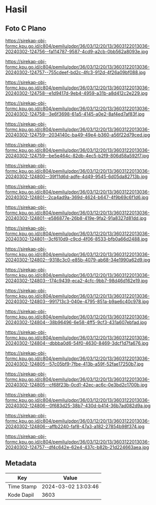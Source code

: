 # Hasil

## Foto C Plano

https://sirekap-obj-formc.kpu.go.id/c804/pemilu/pdpr/36/03/12/20/13/3603122013036-20240302-124756--fa114787-9587-4cd9-a2cb-0bb562a8093e.jpg

https://sirekap-obj-formc.kpu.go.id/c804/pemilu/pdpr/36/03/12/20/13/3603122013036-20240302-124757--755cdeef-bd2c-4fc3-912d-4f26a09bf088.jpg

https://sirekap-obj-formc.kpu.go.id/c804/pemilu/pdpr/36/03/12/20/13/3603122013036-20240302-124758--e1d9417d-9eb4-4959-a31b-a8d412c2e229.jpg

https://sirekap-obj-formc.kpu.go.id/c804/pemilu/pdpr/36/03/12/20/13/3603122013036-20240302-124758--3e6f3698-61a5-4145-a0e2-8af4ed7af83f.jpg

https://sirekap-obj-formc.kpu.go.id/c804/pemilu/pdpr/36/03/12/20/13/3603122013036-20240302-124759--2034140c-ba49-49e4-b360-a56f22d79ced.jpg

https://sirekap-obj-formc.kpu.go.id/c804/pemilu/pdpr/36/03/12/20/13/3603122013036-20240302-124759--be5e464c-82db-4ec5-b2f9-806d58a592f7.jpg

https://sirekap-obj-formc.kpu.go.id/c804/pemilu/pdpr/36/03/12/20/13/3603122013036-20240302-124800--39f11d6d-adfe-4d49-9545-6d05da82713b.jpg

https://sirekap-obj-formc.kpu.go.id/c804/pemilu/pdpr/36/03/12/20/13/3603122013036-20240302-124801--2ca4ad9a-369d-4624-b647-4f9b69c6f1d6.jpg

https://sirekap-obj-formc.kpu.go.id/c804/pemilu/pdpr/36/03/12/20/13/3603122013036-20240302-124801--e586877e-26b8-419e-9fa2-91a8327d81dd.jpg

https://sirekap-obj-formc.kpu.go.id/c804/pemilu/pdpr/36/03/12/20/13/3603122013036-20240302-124801--3cf610d9-c9cd-4f06-8533-bfb0a66d2488.jpg

https://sirekap-obj-formc.kpu.go.id/c804/pemilu/pdpr/36/03/12/20/13/3603122013036-20240302-124802--9318c3c0-e85b-4079-ab68-34e1990a62d9.jpg

https://sirekap-obj-formc.kpu.go.id/c804/pemilu/pdpr/36/03/12/20/13/3603122013036-20240302-124803--174c9439-eca2-4cfc-9bb7-98d46d162e19.jpg

https://sirekap-obj-formc.kpu.go.id/c804/pemilu/pdpr/36/03/12/20/13/3603122013036-20240302-124803--991713c3-040e-4795-851a-b9ae6c40c978.jpg

https://sirekap-obj-formc.kpu.go.id/c804/pemilu/pdpr/36/03/12/20/13/3603122013036-20240302-124804--38b96496-6e58-4ff5-9cf3-431a607ebfad.jpg

https://sirekap-obj-formc.kpu.go.id/c804/pemilu/pdpr/36/03/12/20/13/3603122013036-20240302-124804--dbbba0d6-54f0-4630-8469-3dcf1d7fa676.jpg

https://sirekap-obj-formc.kpu.go.id/c804/pemilu/pdpr/36/03/12/20/13/3603122013036-20240302-124805--57c05bf9-7fbe-413b-a59f-52fae17250b7.jpg

https://sirekap-obj-formc.kpu.go.id/c804/pemilu/pdpr/36/03/12/20/13/3603122013036-20240302-124805--cf68f23b-0cd1-42ec-ac6c-0e3bd2c1700b.jpg

https://sirekap-obj-formc.kpu.go.id/c804/pemilu/pdpr/36/03/12/20/13/3603122013036-20240302-124806--0f683d25-38b7-430d-b414-36b7ad082d9a.jpg

https://sirekap-obj-formc.kpu.go.id/c804/pemilu/pdpr/36/03/12/20/13/3603122013036-20240302-124806--affb2240-faf8-47a3-a182-27854b98f374.jpg

https://sirekap-obj-formc.kpu.go.id/c804/pemilu/pdpr/36/03/12/20/13/3603122013036-20240302-124757--df4c642e-62e4-437c-b82b-21d224663aea.jpg


## Metadata

| Key        | Value               |
| ---------- | ------------------- |
| Time Stamp | 2024-03-02 13:03:46 |
| Kode Dapil | 3603                |



